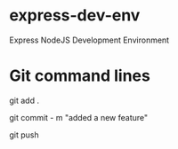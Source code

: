 # express-dev-env
Express NodeJS Development Environment


# Git command lines

git add .

git commit - m "added a new feature"

git push